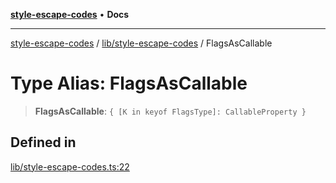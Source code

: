 [**style-escape-codes**](../../../README.md) • **Docs**

***

[style-escape-codes](../../../modules.md) / [lib/style-escape-codes](../README.md) / FlagsAsCallable

# Type Alias: FlagsAsCallable

> **FlagsAsCallable**: `{ [K in keyof FlagsType]: CallableProperty }`

## Defined in

[lib/style-escape-codes.ts:22](https://github.com/mastermind-0xff/style-escape-codes/blob/86f72e47c8a4169fb2601208e7c23c504221a7fb/src/lib/style-escape-codes.ts#L22)
